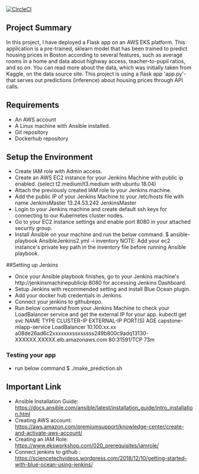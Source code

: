 
[![CircleCI](https://circleci.com/gh/MonkBilal/mlapp.svg?style=svg)](https://circleci.com/gh/MonkBilal/mlapp)

## Project Summary

In this project, I have deployed a Flask app on an AWS EKS platform. This application is a pre-trained, sklearn model that has been trained to predict housing prices in Boston according to several features, such as average rooms in a home and data about highway access, teacher-to-pupil ratios, and so on. You can read more about the data, which was initially taken from Kaggle, on the data source site. This project is using a flask app 'app.py'-that serves out predictions (inference) about housing prices through API calls.


## Requirements

* An AWS account
* A Linux machine with Ansible installed.
* Git repository
* Dockerhub repository


## Setup the Environment

* Create IAM role with Admin access.
* Create an AWS EC2 instance for your Jenkins Machine with public ip enabled. (select t2.medium/t3.medium with ubuntu 18.04)
* Attach the previously created IAM role to your Jenkins machine.
* Add the public IP of your Jenkins Machine to your /etc/hosts file with name JenkinsMaster
  13.24.53.242  JenkinsMaster
* Login to your Jenkins machine and create default ssh keys for connecting to our Kubernetes cluster nodes.
* Go to your EC2 instance settings and enable port 8080 in your attached security group.
* Install Ansible on your machine and run the below command.
  $ ansible-playbook AnsibleJenkins2.yml -i inventory
  NOTE: Add your ec2 instance's private key path in the inventory file before running Ansible playbook.


##Setting up Jenkins

* Once your Ansible playbook finishes, go to your Jenkins machine's http://jenkinsmachinepublicip:8080 for accessing Jenkins Dashboard.
* Setup Jenkins with recommended setting and install Blue Ocean plugin.
* Add your docker hub credentials in Jenkins.
* Connect your jenkins to githubrepo.
* Run below command from your Jenkins Machine to check your LoadBalancer service and get the external IP for your app.
  kubectl get svc
  NAME                     TYPE           CLUSTER-IP      EXTERNAL-IP                                                                PORT(S)        AGE
capstone-mlapp-service   LoadBalancer   10.100.xx.xx   a08de26ad6c2xxxxxxxssxsssss249b800c9adq13130-XXXXXX.XXXXX.elb.amazonaws.com   80:31591/TCP   73m

### Testing your app

* run below command
  $ ./make_prediction.sh <yourapphostaddress> <portnumber>

## Important Link

* Ansible Installation Guide: https://docs.ansible.com/ansible/latest/installation_guide/intro_installation.html
* Creating AWS account: https://aws.amazon.com/premiumsupport/knowledge-center/create-and-activate-aws-account/  
* Creating an IAM Role: https://www.eksworkshop.com/020_prerequisites/iamrole/
* Connect jenkins to github : https://sciencetechvideos.wordpress.com/2018/12/10/getting-started-with-blue-ocean-using-jenkins/
